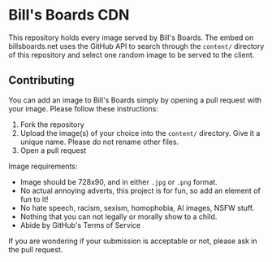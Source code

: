 # Bill's Boards CDN

This repository holds every image served by Bill's Boards. The embed on billsboards.net uses the GitHub API to search through the `content/` directory of this repository and select one random image to be served to the client. 

## Contributing
You can add an image to Bill's Boards simply by opening a pull request with your image. Please follow these instructions:

1. Fork the repository
2. Upload the image(s) of your choice into the `content/` directory. Give it a unique name. Please do not rename other files.
3. Open a pull request

Image requirements:
- Image should be 728x90, and in either `.jpg` or `.png` format.
- No actual annoying adverts, this project is for fun, so add an element of fun to it!
- No hate speech, racism, sexism, homophobia, AI images, NSFW stuff.
- Nothing that you can not legally or morally show to a child.
- Abide by GitHub's Terms of Service

If you are wondering if your submission is acceptable or not, please ask in the pull request.
